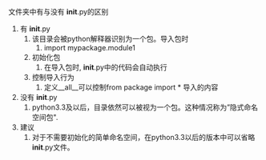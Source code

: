 文件夹中有与没有 __init__.py的区别
1. 有 __init__.py
   1. 该目录会被python解释器识别为一个包。导入包时
      1. import mypackage.module1
   2. 初始化包
      1. 在导入包时, __init__.py中的代码会自动执行
   3. 控制导入行为
      1. 定义__all__可以控制from package import * 导入的内容
2. 没有 __init__.py
   1. python3.3及以后，目录依然可以被视为一个包。这种情况称为”隐式命名空间包".
3. 建议
   1. 对于不需要初始化的简单命名空间，在python3.3以后的版本中可以省略 __init__.py文件。